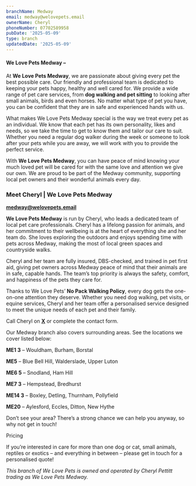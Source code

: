 ```yaml
---
branchName: Medway
email: medway@welovepets.email
ownerName: Cheryl
phoneNumber: 07702589958
pubDate: '2025-05-09'
type: branch
updatedDate: '2025-05-09'
---
```


#### **We Love Pets Medway –**

At **We Love Pets Medway**, we are passionate about giving every pet the best possible care. Our friendly and professional team is dedicated to keeping your pets happy, healthy and well cared for. We provide a wide range of pet care services, from **dog walking and pet sitting** to looking after small animals, birds and even horses. No matter what type of pet you have, you can be confident that they are in safe and experienced hands with us.

What makes We Love Pets Medway special is the way we treat every pet as an individual. We know that each pet has its own personality, likes and needs, so we take the time to get to know them and tailor our care to suit. Whether you need a regular dog walker during the week or someone to look after your pets while you are away, we will work with you to provide the perfect service.

With **We Love Pets Medway**, you can have peace of mind knowing your much loved pet will be cared for with the same love and attention we give our own. We are proud to be part of the Medway community, supporting local pet owners and their wonderful animals every day.

### **Meet Cheryl | We Love Pets Medway**

**[medway@welovepets.email](mailto:medway@welovepets.email)**

**We Love Pets Medway** is run by Cheryl, who leads a dedicated team of local pet care professionals. Cheryl has a lifelong passion for animals, and her commitment to their wellbeing is at the heart of everything she and her team do. She loves exploring the outdoors and enjoys spending time with pets across Medway, making the most of local green spaces and countryside walks.

Cheryl and her team are fully insured, DBS-checked, and trained in pet first aid, giving pet owners across Medway peace of mind that their animals are in safe, capable hands. The team’s top priority is always the safety, comfort, and happiness of the pets they care for.

Thanks to We Love Pets’ **No Pack Walking Policy**, every dog gets the one-on-one attention they deserve. Whether you need dog walking, pet visits, or equine services, Cheryl and her team offer a personalised service designed to meet the unique needs of each pet and their family.

Call Cheryl on **[X](tel:07702589958)** or complete the contact form.

Our Medway branch also covers surrounding areas. See the locations we cover listed below:

**ME1 3** – Wouldham, Burham, Borstal

**ME5** – Blue Bell Hill, Walderslade, Upper Luton

**ME6 5** – Snodland, Ham Hill

**ME7 3** – Hempstead, Bredhurst

**ME14 3** – Boxley, Detling, Thurnham, Pollyfield

**ME20** – Aylesford, Eccles, Ditton, New Hythe

Don’t see your area? There’s a strong chance we can help you anyway, so why not get in touch!

Pricing

If you’re interested in care for more than one dog or cat, small animals, reptiles or exotics – and everything in between – please get in touch for a personalised quote!

*This branch of We Love Pets is owned and operated by Cheryl Pettitt trading as We Love Pets Medway.*

